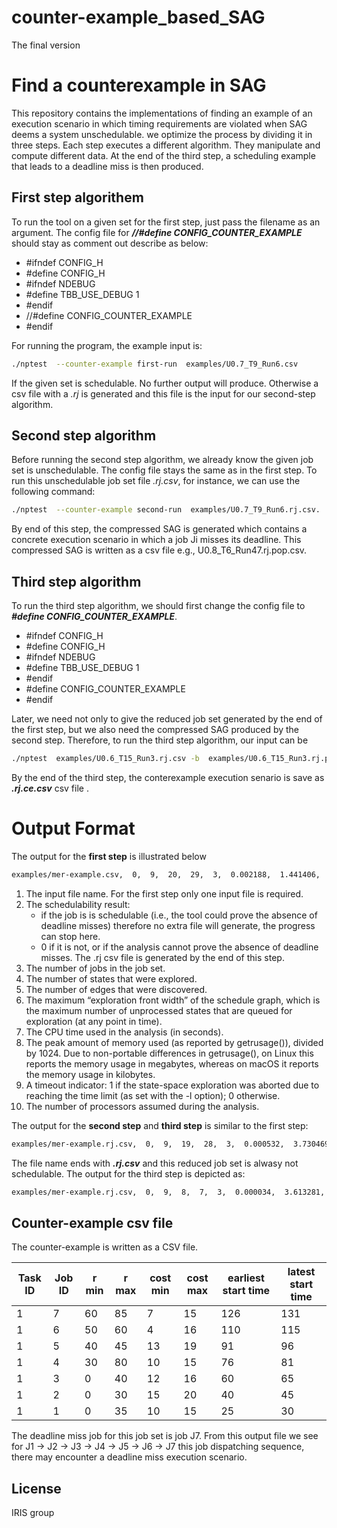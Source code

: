 # counter-example_based_SAG
The final version
# Find a counterexample in SAG

This repository contains the implementations of finding an example of an execution scenario in which timing requirements are violated when SAG deems a system unschedulable. we optimize the process by dividing it in three steps.
Each step executes a different algorithm. They manipulate and compute different data. At the
end of the third step, a scheduling example that leads to a deadline miss is then produced.

## First step algorithem
To run the tool on a given set for the first step, just pass the filename as an argument. The config file for ***//#define CONFIG_COUNTER_EXAMPLE*** should stay as comment out describe as below:

* #ifndef CONFIG_H
* #define CONFIG_H
* #ifndef NDEBUG
* #define TBB_USE_DEBUG 1
* #endif
* //#define CONFIG_COUNTER_EXAMPLE
* #endif

For running the program, the example input is:
```sh
./nptest  --counter-example first-run  examples/U0.7_T9_Run6.csv
```
If the given set is schedulable. No further output will produce. Otherwise a csv file with a *.rj* is generated and this file is the input for our second-step algorithm.

## Second step algorithm
Before running the second step algorithm, we already know the given job set is unschedulable. The config file stays the same as in the first step. To run this unschedulable job set file *.rj.csv*, for instance, we can use the following command:
```sh
./nptest  --counter-example second-run  examples/U0.7_T9_Run6.rj.csv. 
```
By end of this step, the compressed SAG is generated which contains a concrete execution scenario in which a job Ji misses its deadline. This compressed SAG is written as a csv file e.g., U0.8_T6_Run47.rj.pop.csv.


## Third step algorithm
To run the third step algorithm, we should first change the config file to ***#define CONFIG_COUNTER_EXAMPLE***. 
* #ifndef CONFIG_H
* #define CONFIG_H
* #ifndef NDEBUG
* #define TBB_USE_DEBUG 1
* #endif
* #define CONFIG_COUNTER_EXAMPLE
* #endif

Later, we need not only to give the reduced job set generated by the end of the first step, but we also need the compressed SAG produced by the second step. Therefore, to run the third step algorithm, our input can be 
```sh
./nptest  examples/U0.6_T15_Run3.rj.csv -b  examples/U0.6_T15_Run3.rj.pop.csv.
```
By the end of the third step, the conterexample execution senario is save as ***.rj.ce.csv*** csv file .

# Output Format
The output for the **first step** is illustrated below
```sh
examples/mer-example.csv,  0,  9,  20,  29,  3,  0.002188,  1.441406,  0,  1
```

1. The input file name. For the first step only one input file is required.
2.  The schedulability result:
    -  if the job is is schedulable (i.e., the tool could prove the absence of deadline misses) therefore no extra file will generate, the progress can stop here.
    - 0 if it is not, or if the analysis cannot prove the absence of deadline misses. The .rj csv file is generated by the end of this step.
3. The number of jobs in the job set.
4. The number of states that were explored.
5. The number of edges that were discovered.
6. The maximum “exploration front width” of the schedule graph, which is the maximum number of unprocessed states that are queued for exploration (at any point in time).
7. The CPU time used in the analysis (in seconds).
8. The peak amount of memory used (as reported by getrusage()), divided by 1024. Due to non-portable differences in getrusage(), on Linux this reports the memory usage in megabytes, whereas on macOS it reports the memory usage in kilobytes.
9. A timeout indicator: 1 if the state-space exploration was aborted due to reaching the time limit (as set with the -l option); 0 otherwise.
10. The number of processors assumed during the analysis.

The output for the **second step**  and  **third step** is similar to the first step:
```sh
examples/mer-example.rj.csv,  0,  9,  19,  28,  3,  0.000532,  3.730469,  0,  1
```
The file name ends with ***.rj.csv***  and this reduced job set is alwasy not schedulable. The output for the third step is depicted as:
```sh
examples/mer-example.rj.csv,  0,  9,  8,  7,  3,  0.000034,  3.613281,  0,  1
```

## Counter-example csv file

The counter-example is written as a CSV file. 

| Task ID |  Job ID |  r min |  r max | cost min | cost max | earliest start time |latest start time |
| ------ | ------ | ------ | ------ | ------ | ------ | ------ | ------ |
|1	     |7	      |   60   |85	    |7	     |15	  |126	   |131     |
|1	     |6	     |50	   |60	    |4	     |16	  |110	   |115     |
|1	     |5	     |40	   |45	    |13	     |19	  |91	   |96      |
|1	     |4	     |30	   |80	    |10	     |15	  |76	   |81      |
|1	     |3		 |0	       |40	    |12	     |16	  |60	   |65      |
|1	     |2	     |0	       |30	    |15	     |20	  |40	   |45      |
|1	     |1	     |0	       |35	    |10	     |15	  |25	   |30      |

The deadline miss job for this job set is job J7. From this output file we see for J1 -> J2 -> J3 -> J4 -> J5 -> J6 -> J7 this job dispatching sequence, there may encounter a deadline miss execution scenario.
 
## License
IRIS group

